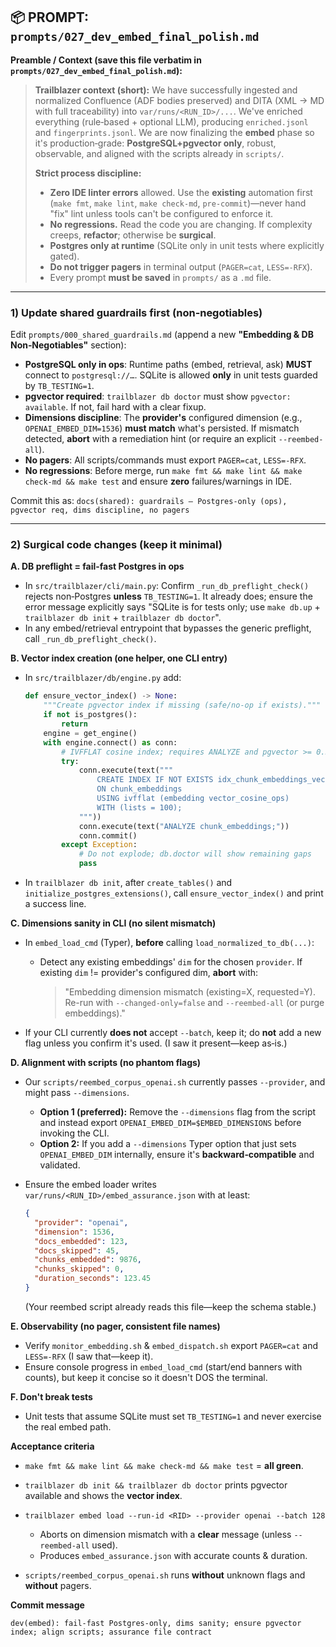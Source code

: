 ## 📦 PROMPT: `prompts/027_dev_embed_final_polish.md`

**Preamble / Context (save this file verbatim in `prompts/027_dev_embed_final_polish.md`):**

> **Trailblazer context (short):**
> We have successfully ingested and normalized Confluence (ADF bodies preserved) and DITA (XML → MD with full traceability) into `var/runs/<RUN_ID>/...`. We've enriched everything (rule‑based + optional LLM), producing `enriched.jsonl` and `fingerprints.jsonl`. We are now finalizing the **embed** phase so it's production‑grade: **PostgreSQL+pgvector only**, robust, observable, and aligned with the scripts already in `scripts/`.
>
> **Strict process discipline:**
>
> * **Zero IDE linter errors** allowed. Use the **existing** automation first (`make fmt`, `make lint`, `make check‑md`, `pre-commit`)—never hand "fix" lint unless tools can't be configured to enforce it.
> * **No regressions.** Read the code you are changing. If complexity creeps, **refactor**; otherwise be **surgical**.
> * **Postgres only at runtime** (SQLite only in unit tests where explicitly gated).
> * **Do not trigger pagers** in terminal output (`PAGER=cat`, `LESS=-RFX`).
> * Every prompt **must be saved** in `prompts/` as a `.md` file.

---

### 1) Update **shared guardrails** first (non‑negotiables)

Edit `prompts/000_shared_guardrails.md` (append a new **"Embedding & DB Non‑Negotiables"** section):

* **PostgreSQL only in ops**: Runtime paths (embed, retrieval, ask) **MUST** connect to `postgresql://…`. SQLite is allowed **only** in unit tests guarded by `TB_TESTING=1`.
* **pgvector required**: `trailblazer db doctor` must show `pgvector: available`. If not, fail hard with a clear fixup.
* **Dimensions discipline**: The **provider's** configured dimension (e.g., `OPENAI_EMBED_DIM=1536`) **must match** what's persisted. If mismatch detected, **abort** with a remediation hint (or require an explicit `--reembed-all`).
* **No pagers**: All scripts/commands must export `PAGER=cat`, `LESS=-RFX`.
* **No regressions**: Before merge, run `make fmt && make lint && make check-md && make test` and ensure **zero** failures/warnings in IDE.

Commit this as:
`docs(shared): guardrails — Postgres-only (ops), pgvector req, dims discipline, no pagers`

---

### 2) Surgical code changes (keep it minimal)

**A. DB preflight = fail-fast Postgres in ops**

* In `src/trailblazer/cli/main.py`:
  Confirm `_run_db_preflight_check()` rejects non‑Postgres **unless** `TB_TESTING=1`. It already does; ensure the error message explicitly says "SQLite is for tests only; use `make db.up` + `trailblazer db init` + `trailblazer db doctor`".
* In any embed/retrieval entrypoint that bypasses the generic preflight, call `_run_db_preflight_check()`.

**B. Vector index creation (one helper, one CLI entry)**

* In `src/trailblazer/db/engine.py` add:

  ```python
  def ensure_vector_index() -> None:
      """Create pgvector index if missing (safe/no-op if exists)."""
      if not is_postgres():
          return
      engine = get_engine()
      with engine.connect() as conn:
          # IVFFLAT cosine index; requires ANALYZE and pgvector >= 0.5.0
          try:
              conn.execute(text("""
                  CREATE INDEX IF NOT EXISTS idx_chunk_embeddings_vec
                  ON chunk_embeddings
                  USING ivfflat (embedding vector_cosine_ops)
                  WITH (lists = 100);
              """))
              conn.execute(text("ANALYZE chunk_embeddings;"))
              conn.commit()
          except Exception:
              # Do not explode; db.doctor will show remaining gaps
              pass
  ```

* In `trailblazer db init`, after `create_tables()` and `initialize_postgres_extensions()`, call `ensure_vector_index()` and print a success line.

**C. Dimensions sanity in CLI (no silent mismatch)**

* In `embed_load_cmd` (Typer), **before** calling `load_normalized_to_db(...)`:

  * Detect any existing embeddings' `dim` for the chosen `provider`.
    If existing `dim` != provider's configured dim, **abort** with:

    > "Embedding dimension mismatch (existing=X, requested=Y). Re-run with `--changed-only=false` and `--reembed-all` (or purge embeddings)."
* If your CLI currently **does not** accept `--batch`, keep it; do **not** add a new flag unless you confirm it's used. (I saw it present—keep as‑is.)

**D. Alignment with scripts (no phantom flags)**

* Our `scripts/reembed_corpus_openai.sh` currently passes `--provider`, and might pass `--dimensions`.

  * **Option 1 (preferred):** Remove the `--dimensions` flag from the script and instead export `OPENAI_EMBED_DIM=$EMBED_DIMENSIONS` before invoking the CLI.
  * **Option 2:** If you add a `--dimensions` Typer option that just sets `OPENAI_EMBED_DIM` internally, ensure it's **backward‑compatible** and validated.
* Ensure the embed loader writes `var/runs/<RUN_ID>/embed_assurance.json` with at least:

  ```json
  {
    "provider": "openai",
    "dimension": 1536,
    "docs_embedded": 123,
    "docs_skipped": 45,
    "chunks_embedded": 9876,
    "chunks_skipped": 0,
    "duration_seconds": 123.45
  }
  ```

  (Your reembed script already reads this file—keep the schema stable.)

**E. Observability (no pager, consistent file names)**

* Verify `monitor_embedding.sh` & `embed_dispatch.sh` export `PAGER=cat` and `LESS=-RFX` (I saw that—keep it).
* Ensure console progress in `embed_load_cmd` (start/end banners with counts), but keep it concise so it doesn't DOS the terminal.

**F. Don't break tests**

* Unit tests that assume SQLite must set `TB_TESTING=1` and never exercise the real embed path.

**Acceptance criteria**

* `make fmt && make lint && make check-md && make test` = **all green**.
* `trailblazer db init && trailblazer db doctor` prints pgvector available and shows the **vector index**.
* `trailblazer embed load --run-id <RID> --provider openai --batch 128`

  * Aborts on dimension mismatch with a **clear** message (unless `--reembed-all` used).
  * Produces `embed_assurance.json` with accurate counts & duration.
* `scripts/reembed_corpus_openai.sh` runs **without** unknown flags and **without** pagers.

**Commit message**

```
dev(embed): fail-fast Postgres-only, dims sanity; ensure pgvector index; align scripts; assurance file contract
```

